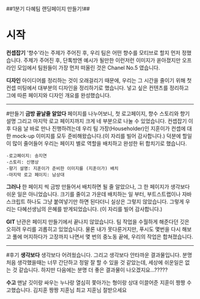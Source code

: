 ##1분기 다혜팀 랜딩페이지 만들기!##

# 시작
**컨셉잡기**
 '향수'라는 주제가 주어진 후, 우리 팀은 어떤 향수를 모티브로 할지 먼저 정했습니다.
 주제가 주어진 후, 단톡방엔 예시가 될만한 이런저런 이미지가 쏟아졌지만 오프라인 모임에서 팀원들이 가장 먼저 떠올린 것은 Chanel No.5 였습니다.

**디자인**
 아이디어를 정리하는 것이 오래걸리기 때문에, 우리는 그 시간을 줄이기 위해 첫 컨셉 미팅에서 대부분의 디자인을 정리하기로 했습니다. 넣고 싶은 컨텐츠를 정리하고 그에 따른 페이지와 디자인 개요를 완성했습니다.

***
#만들기
**금방 끝날줄 알았다**
 페이지를 나누어보니, 첫 로고페이지, 향수 스토리와 향기 설명 그리고 마지막 로고 페이지까지 크게 네 부분으로 나눌 수 있었습니다. 컨셉잡기 이후 다음 날 바로 만나 진행하려는데 우리 팀 가장(Householder)인 지훈이가 컨셉에 대한 mock-up 이미지를 모두 준비해왔습니다.(이 자리를 빌어 감사합니다.)
 덕분에 할일이 많이 줄어들어 우리는 페이지 별로 역할을 배치하고 완성한 뒤 합치기로 했습니다.

    -로고페이지: 송지연
    -스토리: 신명상
    -향기 설명: 지훈이가 준비한 이미지를 (지훈이가) 배치
    -마지막 로고 페이지: 남상대

**그러나**
 한 페이지 씩 금방 만들어서 배치하면 될 줄 알았으나, 그 한 페이지가 생각보다 쉬운 일은 아니었습니다. 크기를 줄이고 가운데 배치하는 일 부터, 부트스트랩이나 자바스크립트 하나도 그냥 붙여넣기만 하면 된다더니 실상은 그렇지 않았습니다. 그렇게 우리는 다혜선생님의 은혜를 받게되었습니다. (이 자리를 빌어 감사합니다.)

**GIT**
 난관은 페이지 만들기에서 끝나지 않았습니다. 팀 작업을 수월하게 해준다던 깃은 오히려 우리를 괴롭히고 있었습니다. 물론 내가 못다룬거지만, 푸시도 몇번을 다시 해보고 풀에 머지하다가 고장까지 나면서 몇 번의 중노동 끝에, 우리의 작업은 합쳐졌습니다.

***
#후기
**생각보다**
생각보다 어려웠습니다. 그리고 생각보다 안타까운 결과물입니다.
분명 처음 생각했을때는 너무 간단하고 정말 잘 할 수 있을 것 같았는데, 세상에 쉬운일은 없는 것 같습니다. 하지만 다음에는 분명 더 좋은 결과물이 나오겠지요...?????

**수고**
맨날 깃이랑 싸우는 누나랑 열심히 쫓아가는 형이랑 상대 이끌어준 지훈이 짱짱 수고했습니다.
김지훈 짱짱 지훈님 최고 지훈님 절받으세요